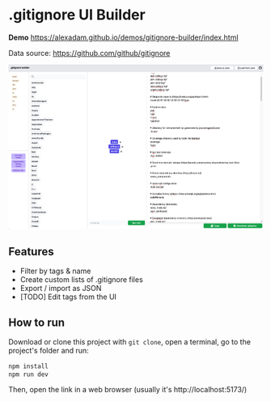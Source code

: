 # .gitignore UI Builder

**Demo** https://alexadam.github.io/demos/gitignore-builder/index.html

Data source: https://github.com/github/gitignore

![img.png](img.png)

## Features

- Filter by tags & name 
- Create custom lists of .gitignore files
- Export / import as JSON
- [TODO] Edit tags from the UI

## How to run

Download or clone this project with `git clone`, open a terminal, go to the project's folder and run:

```shell
npm install
npm run dev
```

Then, open the link in a web browser (usually it's http://localhost:5173/)

